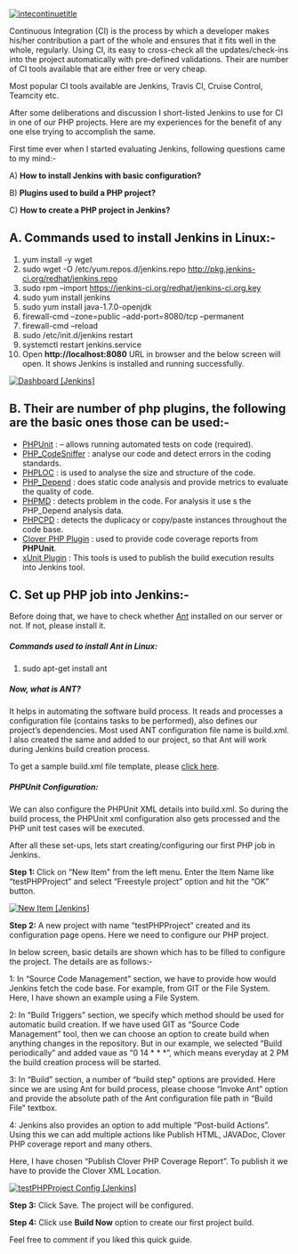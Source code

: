 [![intecontinuetitle](http://blogs.quovantis.com/wp-content/uploads/2016/02/900x240xintecontinuetitle.jpg.pagespeed.ic.4ByAF148nZ.webp "Setting a PHP Project in Jenkins")](http://blogs.quovantis.com/wp-content/uploads/2016/02/intecontinuetitle.jpg)

Continuous Integration (CI) is the process by which a developer makes his/her contribution a part of the whole and ensures that it fits well in the whole, regularly. Using CI, its easy to cross-check all the updates/check-ins into the project automatically with pre-defined validations. Their are number of CI tools available that are either free or very cheap.

Most popular CI tools available are Jenkins, Travis CI, Cruise Control, Teamcity etc.

After some deliberations and discussion I short-listed Jenkins to use for CI in one of our PHP projects. Here are my experiences for the benefit of any one else trying to accomplish the same.

First time ever when I started evaluating Jenkins, following questions came to my mind:-

A) **How to install Jenkins with basic configuration?**

B) **Plugins used to build a PHP project?**

C) **How to create a PHP project in Jenkins?**

## A. Commands used to install Jenkins in Linux:-

1.  yum install -y wget
2.  sudo wget -O /etc/yum.repos.d/jenkins.repo http://pkg.jenkins-ci.org/redhat/jenkins.repo
3.  sudo rpm –import https://jenkins-ci.org/redhat/jenkins-ci.org.key
4.  sudo yum install jenkins
5.  sudo yum install java-1.7.0-openjdk
6.  firewall-cmd –zone=public –add-port=8080/tcp –permanent
7.  firewall-cmd –reload
8.  sudo /etc/init.d/jenkins restart
9.  systemctl restart jenkins.service
10.  Open **http://localhost:8080** URL in browser and the below screen will open. It shows Jenkins is installed and running successfully.

[![Dashboard [Jenkins]](http://blogs.quovantis.com/wp-content/uploads/2016/02/1317x642xDashboard-Jenkins.png.pagespeed.ic.6NAWHfMEZX.png "Jenkins is installed ")](http://blogs.quovantis.com/wp-content/uploads/2016/02/Dashboard-Jenkins.png)

## B. Their are number of php plugins, the following are the basic ones those can be used:-

-   [PHPUnit](http://phpunit.de/) : – allows running automated tests on code (required).
-   [PHP\_CodeSniffer](http://pear.php.net/package/PHP_CodeSniffer/) : analyse our code and detect errors in the coding standards.
-   [PHPLOC](https://github.com/sebastianbergmann/phploc) : is used to analyse the size and structure of the code.
-   [PHP\_Depend](http://pdepend.org/) : does static code analysis and provide metrics to evaluate the quality of code.
-   [PHPMD](http://phpmd.org/) : detects problem in the code. For analysis it use s the PHP\_Depend analysis data.
-   [PHPCPD](https://github.com/sebastianbergmann/phpcpd) : detects the duplicacy or copy/paste instances throughout the code base.
-   [Clover PHP Plugin](https://wiki.jenkins-ci.org/display/JENKINS/Clover+PHP+Plugin) : used to provide code coverage reports from **PHPUnit**.
-   [xUnit Plugin](https://wiki.jenkins-ci.org/display/JENKINS/xUnit+Plugin) : This tools is used to publish the build execution results into Jenkins tool.

## C. Set up PHP job into Jenkins:-

Before doing that, we have to check whether [Ant](http://ant.apache.org/) installed on our server or not. If not, please install it.

##### Commands used to install Ant in Linux:

1.  sudo apt-get install ant

##### Now, what is ANT?

It helps in automating the software build process. It reads and processes a configuration file (contains tasks to be performed), also defines our project’s dependencies. Most used ANT configuration file name is build.xml. I also created the same and added to our project, so that Ant will work during Jenkins build creation process.

To get a sample build.xml file template, please [click here](http://jenkins-php.org/download/build.xml).

##### PHPUnit Configuration:

We can also configure the PHPUnit XML details into build.xml. So during the build process, the PHPUnit xml configuration also gets processed and the PHP unit test cases will be executed.

After all these set-ups, lets start creating/configuring our first PHP job in Jenkins.

**Step 1:** Click on “New Item” from the left menu. Enter the Item Name like “testPHPProject” and select “Freestyle project” option and hit the “OK” button.

[![New Item [Jenkins]](http://blogs.quovantis.com/wp-content/uploads/2016/02/1317x642xNew-Item-Jenkins.png.pagespeed.ic.PBTXyU4h3u.png "New Item [Jenkins]")](http://blogs.quovantis.com/wp-content/uploads/2016/02/New-Item-Jenkins.png)

**Step 2:** A new project with name “testPHPProject” created and its configuration page opens. Here we need to configure our PHP project.

In below screen, basic details are shown which has to be filled to configure the project. The details are as follows:-

1: In “Source Code Management” section, we have to provide how would Jenkins fetch the code base. For example, from GIT or the File System. Here, I have shown an example using a File System.

2: In “Build Triggers” section, we specify which method should be used for automatic build creation. If we have used GIT as “Source Code Management” tool, then we can choose an option to create build when anything changes in the repository. But in our example, we selected “Build periodically” and added vaue as “0 14 \* \* \*”, which means everyday at 2 PM the build creation process will be started.

3: In “Build” section, a number of “build step” options are provided. Here since we are using Ant for build process, please choose “Invoke Ant” option and provide the absolute path of the Ant configuration file path in “Build File” textbox.

4: Jenkins also provides an option to add multiple “Post-build Actions”. Using this we can add multiple actions like Publish HTML, JAVADoc, Clover PHP coverage report and many others.

Here, I have chosen “Publish Clover PHP Coverage Report”. To publish it we have to provide the Clover XML Location.

[![testPHPProject Config [Jenkins]](http://blogs.quovantis.com/wp-content/uploads/2016/02/1353x1888xtestPHPProject-Config-Jenkins.png.pagespeed.ic.Pbw0TrkmJk.png "Publish Clover PHP Coverage Report")](http://blogs.quovantis.com/wp-content/uploads/2016/02/testPHPProject-Config-Jenkins.png)

**Step 3:** Click Save. The project will be configured.

**Step 4:** Click use **Build Now** option to create our first project build.

Feel free to comment if you liked this quick guide.